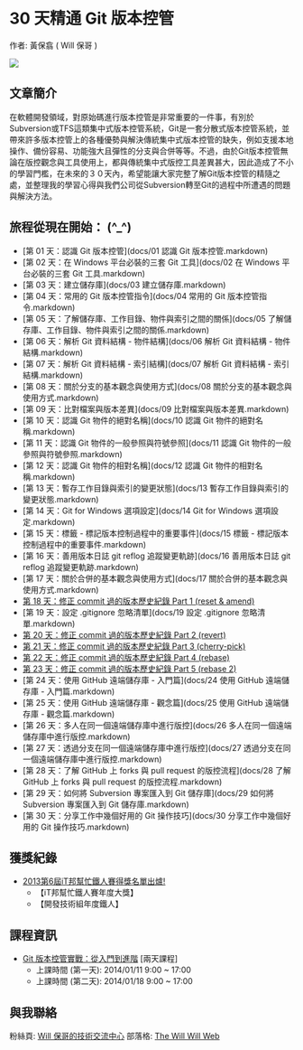 30 天精通 Git 版本控管
====================

作者: 黃保翕 ( Will 保哥 )

![](https://kkbox-registrano.s3.amazonaws.com/upload_images/13710/gitlogo_530.png)

文章簡介
------------

在軟體開發領域，對原始碼進行版本控管是非常重要的一件事，有別於Subversion或TFS這類集中式版本控管系統，Git是一套分散式版本控管系統，並帶來許多版本控管上的各種優勢與解決傳統集中式版本控管的缺失，例如支援本地操作、備份容易、功能強大且彈性的分支與合併等等。不過，由於Git版本控管無論在版控觀念與工具使用上，都與傳統集中式版控工具差異甚大，因此造成了不小的學習門檻，在未來的３０天內，希望能讓大家完整了解Git版本控管的精隨之處，並整理我的學習心得與我們公司從Subversion轉至Git的過程中所遭遇的問題與解決方法。

旅程從現在開始： (^_^)
--------------------------

* [第 01 天：認識 Git 版本控管](docs/01 認識 Git 版本控管.markdown)
* [第 02 天：在 Windows 平台必裝的三套 Git 工具](docs/02 在 Windows 平台必裝的三套 Git 工具.markdown)
* [第 03 天：建立儲存庫](docs/03 建立儲存庫.markdown)
* [第 04 天：常用的 Git 版本控管指令](docs/04 常用的 Git 版本控管指令.markdown)
* [第 05 天：了解儲存庫、工作目錄、物件與索引之間的關係](docs/05 了解儲存庫、工作目錄、物件與索引之間的關係.markdown)
* [第 06 天：解析 Git 資料結構 - 物件結構](docs/06 解析 Git 資料結構 - 物件結構.markdown)
* [第 07 天：解析 Git 資料結構 - 索引結構](docs/07 解析 Git 資料結構 - 索引結構.markdown)
* [第 08 天：關於分支的基本觀念與使用方式](docs/08 關於分支的基本觀念與使用方式.markdown)
* [第 09 天：比對檔案與版本差異](docs/09 比對檔案與版本差異.markdown)
* [第 10 天：認識 Git 物件的絕對名稱](docs/10 認識 Git 物件的絕對名稱.markdown)
* [第 11 天：認識 Git 物件的一般參照與符號參照](docs/11 認識 Git 物件的一般參照與符號參照.markdown)
* [第 12 天：認識 Git 物件的相對名稱](docs/12 認識 Git 物件的相對名稱.markdown)
* [第 13 天：暫存工作目錄與索引的變更狀態](docs/13 暫存工作目錄與索引的變更狀態.markdown)
* [第 14 天：Git for Windows 選項設定](docs/14 Git for Windows 選項設定.markdown)
* [第 15 天：標籤 - 標記版本控制過程中的重要事件](docs/15 標籤 - 標記版本控制過程中的重要事件.markdown)
* [第 16 天：善用版本日誌 git reflog 追蹤變更軌跡](docs/16 善用版本日誌 git reflog 追蹤變更軌跡.markdown)
* [第 17 天：關於合併的基本觀念與使用方式](docs/17 關於合併的基本觀念與使用方式.markdown)
* <a href="docs/18 修正 commit 過的版本歷史紀錄 Part 1 (reset & amend).markdown">第 18 天：修正 commit 過的版本歷史紀錄 Part 1 (reset & amend)</a>
* [第 19 天：設定 .gitignore 忽略清單](docs/19 設定 .gitignore 忽略清單.markdown)
* <a href="docs/20 修正 commit 過的版本歷史紀錄 Part 2 (revert).markdown">第 20 天：修正 commit 過的版本歷史紀錄 Part 2 (revert)</a>
* <a href="docs/21 修正 commit 過的版本歷史紀錄 Part 3 (cherry-pick).markdown">第 21 天：修正 commit 過的版本歷史紀錄 Part 3 (cherry-pick)</a>
* <a href="docs/22 修正 commit 過的版本歷史紀錄 Part 4 (rebase).markdown">第 22 天：修正 commit 過的版本歷史紀錄 Part 4 (rebase)</a>
* <a href="docs/23 修正 commit 過的版本歷史紀錄 Part 5 (rebase 2).markdown">第 23 天：修正 commit 過的版本歷史紀錄 Part 5 (rebase 2)</a>
* [第 24 天：使用 GitHub 遠端儲存庫 - 入門篇](docs/24 使用 GitHub 遠端儲存庫 - 入門篇.markdown)
* [第 25 天：使用 GitHub 遠端儲存庫 - 觀念篇](docs/25 使用 GitHub 遠端儲存庫 - 觀念篇.markdown)
* [第 26 天：多人在同一個遠端儲存庫中進行版控](docs/26 多人在同一個遠端儲存庫中進行版控.markdown)
* [第 27 天：透過分支在同一個遠端儲存庫中進行版控](docs/27 透過分支在同一個遠端儲存庫中進行版控.markdown)
* [第 28 天：了解 GitHub 上 forks 與 pull request 的版控流程](docs/28 了解 GitHub 上 forks 與 pull request 的版控流程.markdown)
* [第 29 天：如何將 Subversion 專案匯入到 Git 儲存庫](docs/29 如何將 Subversion 專案匯入到 Git 儲存庫.markdown)
* [第 30 天：分享工作中幾個好用的 Git 操作技巧](docs/30 分享工作中幾個好用的 Git 操作技巧.markdown)

獲獎紀錄
----------

* [2013第6屆iT邦幫忙鐵人賽得獎名單出爐!](http://ithelp.ithome.com.tw/question/10142953)
	* 【iT邦幫忙鐵人賽年度大獎】
	* 【開發技術組年度鐵人】

課程資訊
---------

* [Git 版本控管實戰：從入門到進階](https://kktix.com/events/git-taipei-01) [兩天課程]
	* 上課時間 (第一天): 2014/01/11 9:00 ~ 17:00
	* 上課時間 (第二天): 2014/01/18 9:00 ~ 17:00

與我聯絡
---------
粉絲頁: [Will 保哥的技術交流中心](https://www.facebook.com/will.fans)
部落格: [The Will Will Web](http://blog.miniasp.com/)
